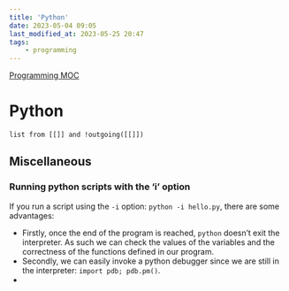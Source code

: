 ```yaml
---
title: 'Python'
date: 2023-05-04 09:05
last_modified_at: 2023-05-25 20:47
tags:
    - programming
---
```


[Programming MOC](Programming%20MOC.md)

# Python

```dataview
list from [[]] and !outgoing([[]])
```

## Miscellaneous

### Running python scripts with the ‘i’ option

If you run a script using the `-i` option: `python -i hello.py`, there are some advantages:

* Firstly, once the end of the program is reached, `python` doesn’t exit the interpreter. As such we can check the values of the variables and the correctness of the functions defined in our program.
* Secondly, we can easily invoke a python debugger since we are still in the interpreter: `import pdb; pdb.pm()`.
* 